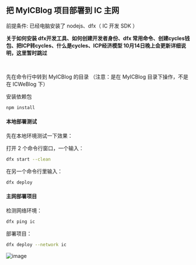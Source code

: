 ## 把 MyICBlog 项目部署到 IC 主网

前提条件:
已经电脑安装了 nodejs、dfx（ IC 开发 SDK ）

**关于如何安装 dfx开发工具、如何创建开发者身份、dfx 常用命令、创建cycles钱包、把ICP转cycles、什么是cycles、ICP经济模型 10月14日晚上会更新详细说明，这里暂时跳过**


<br>

先在命令行中转到 MyICBlog 的目录 （注意：是在 MyICBlog 目录下操作，不是在 ICWeBlog 下）

安装依赖包

```bash
npm install
```

#### 本地部署测试

先在本地环境测试一下效果：

打开 2 个命令行窗口，一个输入：

```bash
dfx start --clean
```

在另一个命令行里输入：

```bash
dfx deploy
```



#### 主网部署项目

检测网络环境：

```bash
dfx ping ic
```

部署项目：

```bash
dfx deploy --network ic
```

![image](https://user-images.githubusercontent.com/72973293/195795044-e8b05769-ea7a-4558-83c6-b5d8a68b84a2.png)
